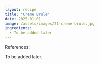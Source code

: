 ```yaml
---
layout: recipe
title: "Creme Brule"
date: 2025-01-01
image: /assets/images/21-creme-brule.jpg
ingredients:
  - To be added later
---
```


References: 

To be added later.